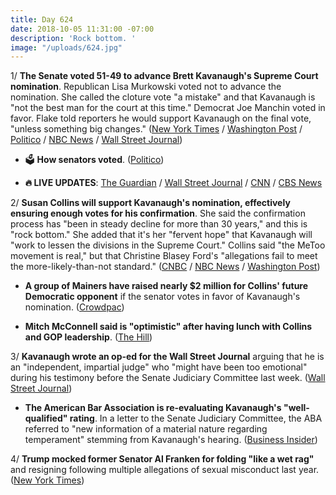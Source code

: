 ```yaml
---
title: Day 624
date: 2018-10-05 11:31:00 -07:00
description: 'Rock bottom. '
image: "/uploads/624.jpg"
---
```


1/ **The Senate voted 51-49 to advance Brett Kavanaugh's Supreme Court nomination**. Republican Lisa Murkowski voted not to advance the nomination. She called the cloture vote "a mistake" and that Kavanaugh is "not the best man for the court at this time." Democrat Joe Manchin voted in favor. Flake told reporters he would support Kavanaugh on the final vote, "unless something big changes." ([New York Times](https://www.nytimes.com/2018/10/05/us/politics/brett-kavanaugh-vote-confirmed.html) / [Washington Post](https://www.washingtonpost.com/politics/kavanaugh-vote-hours-before-a-key-test-grassley-says-he-doesnt-know-how-it-will-go/2018/10/05/a71d92ba-c886-11e8-b1ed-1d2d65b86d0c_story.html) / [Politico](https://www.politico.com/story/2018/10/05/kavanaugh-votes-confirmed-872713) / [NBC News](https://www.nbcnews.com/politics/congress/senate-take-critical-procedural-vote-kavanaugh-friday-n917036) / [Wall Street Journal](https://www.wsj.com/livecoverage/kavanaugh))

* 🗳 **How senators voted**. ([Politico](https://www.politico.com/interactives/2018/brett-kavanaugh-senate-cloture-vote-count/))

* **🔥 LIVE UPDATES**: [The Guardian](https://www.theguardian.com/us-news/live/2018/oct/05/brett-kavanaugh-vote-latest-live-news-updates-confirmation-supreme-court-christine-blasey-ford-fbi-report) / [Wall Street Journal](https://www.wsj.com/livecoverage/kavanaugh) / [CNN](https://www.cnn.com/politics/live-news/kavanaugh-fbi-investigation-oct-18/index.html) / [CBS News](https://www.cbsnews.com/live-news/brett-kavanaugh-vote-confirmation-protests-fbi-report-senate-latest-today-2018-10-05-live-updates/)

2/ **Susan Collins will support Kavanaugh's nomination, effectively ensuring enough votes for his confirmation**. She said the confirmation process has "been in steady decline for more than 30 years," and this is "rock bottom." She added that it's her "fervent hope" that Kavanaugh will "work to lessen the divisions in the Supreme Court." Collins said "the MeToo movement is real," but that Christine Blasey Ford's "allegations fail to meet the more-likely-than-not standard." ([CNBC](https://www.cnbc.com/2018/10/05/gop-swing-vote-sen-susan-collins-will-vote-for-brett-kavanaugh.html) / [NBC News](https://www.nbcnews.com/politics/supreme-court/what-s-next-kavanaugh-all-eyes-2-key-senators-chamber-n917106) / [Washington Post](https://www.washingtonpost.com/politics/kavanaugh-vote-hours-before-a-key-test-grassley-says-he-doesnt-know-how-it-will-go/2018/10/05/a71d92ba-c886-11e8-b1ed-1d2d65b86d0c_story.html))

* **A group of Mainers have raised nearly $2 million for Collins' future Democratic opponent** if the senator votes in favor of Kavanaugh's nomination. ([Crowdpac](https://www.crowdpac.com/campaigns/387413/either-sen-collins-votes-no-on-kavanaugh-or-we-fund-her-future-opponent))

* **Mitch McConnell said is "optimistic" after having lunch with Collins and GOP leadership**. ([The Hill](https://thehill.com/homenews/senate/410132-mcconnell-optimistic-about-kavanaugh-vote-after-lunch-with-collins))

3/ **Kavanaugh wrote an op-ed for the Wall Street Journal** arguing that he is an "independent, impartial judge" who "might have been too emotional" during his testimony before the Senate Judiciary Committee last week. ([Wall Street Journal](https://www.wsj.com/articles/i-am-an-independent-impartial-judge-1538695822))

* **The American Bar Association is re-evaluating Kavanaugh's "well-qualified" rating**. In a letter to the Senate Judiciary Committee, the ABA referred to "new information of a material nature regarding temperament" stemming from Kavanaugh's hearing. ([Business Insider](https://www.businessinsider.com/the-american-bar-association-reevaluating-kavanaugh-well-qualified-rating-2018-10))

4/ **Trump mocked former Senator Al Franken for folding "like a wet rag"** and resigning following multiple allegations of sexual misconduct last year. ([New York Times](https://www.nytimes.com/2018/10/04/us/politics/trump-al-franken-minnesota.html))